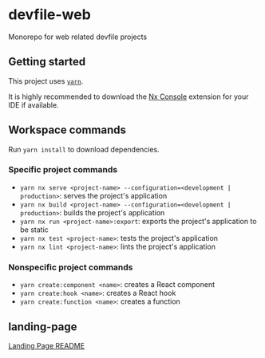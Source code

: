 # devfile-web

Monorepo for web related devfile projects

## Getting started

This project uses [`yarn`](https://classic.yarnpkg.com/lang/en/docs/install).

It is highly recommended to download the [Nx Console](https://nx.dev/using-nx/console#download) extension for your IDE if available.

## Workspace commands

Run `yarn install` to download dependencies.

### Specific project commands

- `yarn nx serve <project-name> --configuration=<development | production>`: serves the project's application
- `yarn nx build <project-name> --configuration=<development | production>`: builds the project's application
- `yarn nx run <project-name>:export`: exports the project's application to be static
- `yarn nx test <project-name>`: tests the project's application
- `yarn nx lint <project-name>`: lints the project's application

### Nonspecific project commands

- `yarn create:component <name>`: creates a React component
- `yarn create:hook <name>`: creates a React hook
- `yarn create:function <name>`: creates a function

## landing-page

[Landing Page README](https://github.com/devfile/devfile-web/tree/main/apps/landing-page)
